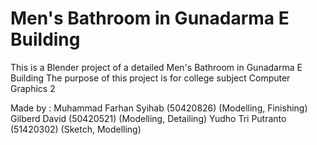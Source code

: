 #  Men's Bathroom in Gunadarma E Building
This is a Blender project of a detailed Men's Bathroom in Gunadarma E Building
The purpose of this project is for college subject Computer Graphics 2

Made by :
Muhammad Farhan Syihab (50420826) (Modelling, Finishing)
Gilberd David (50420521) (Modelling, Detailing)
Yudho Tri Putranto (51420302) (Sketch, Modelling)
